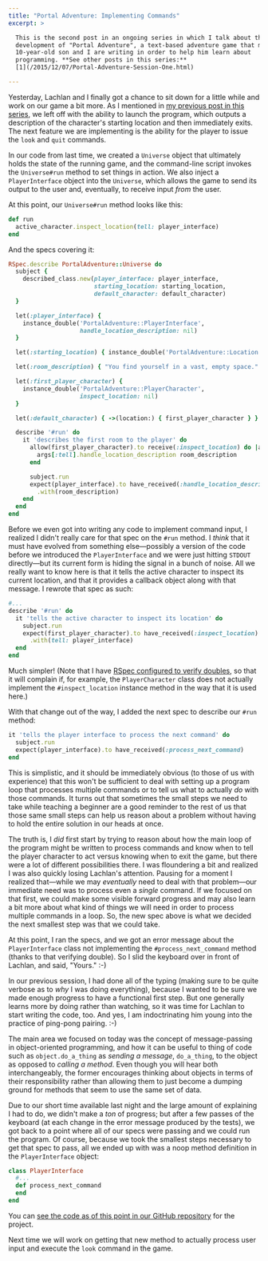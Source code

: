 ```yaml
---
title: "Portal Adventure: Implementing Commands"
excerpt: >

  This is the second post in an ongoing series in which I talk about the
  development of "Portal Adventure", a text-based adventure game that my
  10-year-old son and I are writing in order to help him learn about
  programming. **See other posts in this series:**
  [1](/2015/12/07/Portal-Adventure-Session-One.html)

---
```


Yesterday, Lachlan and I finally got a chance to sit down for a little
while and work on our game a bit more. As I mentioned in [my previous
post in this series][post-1], we left off with the ability to launch the
program, which outputs a description of the character's starting
location and then immediately exits. The next feature we are implementing is
the ability for the player to issue the `look` and `quit` commands.

In our code from last time, we created a `Universe` object that
ultimately holds the state of the running game, and the command-line
script invokes the `Universe#run` method to set things in action. We
also inject a `PlayerInterface` object into the `Universe`, which allows
the game to send its output to the user and, eventually, to receive
input *from* the user.

At this point, our `Universe#run` method looks like this:

```ruby
def run
  active_character.inspect_location(tell: player_interface)
end
```

And the specs covering it:

```ruby
RSpec.describe PortalAdventure::Universe do
  subject {
    described_class.new(player_interface: player_interface,
                        starting_location: starting_location,
                        default_character: default_character)
  }

  let(:player_interface) {
    instance_double('PortalAdventure::PlayerInterface',
                    handle_location_description: nil)
  }

  let(:starting_location) { instance_double('PortalAdventure::Location') }

  let(:room_description) { "You find yourself in a vast, empty space." }

  let(:first_player_character) {
    instance_double('PortalAdventure::PlayerCharacter', 
                    inspect_location: nil)
  }

  let(:default_character) { ->(location:) { first_player_character } }

  describe '#run' do
    it 'describes the first room to the player' do
      allow(first_player_character).to receive(:inspect_location) do |args|
        args[:tell].handle_location_description room_description
      end

      subject.run
      expect(player_interface).to have_received(:handle_location_description)
        .with(room_description)
    end
  end
end
```

Before we even got into writing any code to implement command input, I
realized I didn't really care for that spec on the `#run` method. I
*think* that it must have evolved from something else—possibly a version
of the code before we introduced the `PlayerInterface` and we were just
hitting `STDOUT` directly—but its current form is hiding the signal in a
bunch of noise. All we really want to know here is that it tells the
active character to inspect its current location, and that it provides a
callback object along with that message. I rewrote that spec as such:

```ruby
#...
describe '#run' do
  it 'tells the active character to inspect its location' do
    subject.run
    expect(first_player_character).to have_received(:inspect_location)
      .with(tell: player_interface)
  end
end
```

Much simpler! (Note that I have [RSpec configured to verify
doubles][rspec-verify-doubles], so that it will complain if, for
example, the `PlayerCharacter` class does not actually implement the
`#inspect_location` instance method in the way that it is used here.)

With that change out of the way, I added the next spec to describe our
`#run` method:

```ruby
it 'tells the player interface to process the next command' do
  subject.run
  expect(player_interface).to have_received(:process_next_command)
end
```

This is simplistic, and it should be immediately obvious (to those of us
with experience) that this won't be sufficient to deal with setting up a
program loop that processes multiple commands or to tell us what to
actually *do* with those commands. It turns out that  sometimes the
small steps we need to take while teaching a beginner are a good
reminder to the rest of us that those same small steps can help us
reason about a problem without having to hold the entire solution in our
heads at once.

The truth is, I *did* first start by trying to reason about how the main
loop of the program might be written to process commands and know when
to tell the player character to act versus knowing when to exit the
game, but there were a lot of different possibilities there. I was
floundering a bit and realized I was also quickly losing Lachlan's
attention.  Pausing for a moment I realized that—while we may
*eventually* need to deal with that problem—our immediate need was to
process even a *single* command. If we focused on that first, we could
make some visible forward progress and may also learn a bit more about
what kind of things we will need in order to process multiple commands
in a loop. So, the new spec above is what we decided the next smallest
step was that we could take.

At this point, I ran the specs, and we got an error message about the
`PlayerInterface` class not implementing the `#process_next_command`
method (thanks to that verifying double). So I slid the keyboard over in
front of Lachlan, and said, "Yours." :-)

In our previous session, I had done all of the typing (making sure to be
quite verbose as to *why* I was doing everything), because I wanted to
be sure we made enough progress to have a functional first step. But one
generally learns more by doing rather than watching, so it was time for
Lachlan to start writing the code, too. And yes, I am indoctrinating him
young into the practice of ping-pong pairing. :-)

The main area we focused on today was the concept of message-passing in
object-oriented programming, and how it can be useful to thing of code
such as `object.do_a_thing` as *sending a message*, `do_a_thing`, to the
object as opposed to *calling a method*. Even though you will hear both
interchangeably, the former encourages thinking about objects in terms of
their responsibility rather than allowing them to just become a dumping
ground for methods that seem to use the same set of data.

Due to our short time available last night and the large amount of
explaining I had to do, we didn't make a *ton* of progress; but after a
few passes of the keyboard (at each change in the error message produced
by the tests), we got back to a point where all of our specs were
passing and we could run the program. Of course, because we took the
smallest steps necessary to get that spec to pass, all we ended up with
was a noop method definition in the `PlayerInterface` object:

```ruby
class PlayerInterface
  #...
  def process_next_command
  end
end
```

You can [see the code as of this point in our GitHub
repository][current-commit] for the project.

Next time we will work on getting that new method to actually process
user input and execute the `look` command in the game.

[post-1]: http://johnwilger.com/2015/12/07/Portal-Adventure-Session-One.html
[rspec-verify-doubles]: https://relishapp.com/rspec/rspec-mocks/v/3-4/docs/verifying-doubles
[current-commit]: https://github.com/jwilger/portal_adventure/tree/f144a97204deb9f4c32c7b4fce315e8d40c18838
